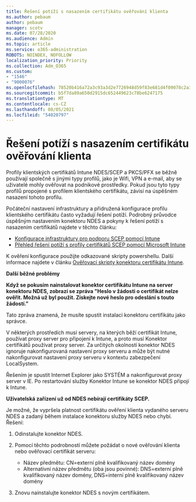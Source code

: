```yaml
---
title: Řešení potíží s nasazením certifikátu ověřování klienta
ms.author: pebaum
author: pebaum
manager: scotv
ms.date: 07/28/2020
ms.audience: Admin
ms.topic: article
ms.service: o365-administration
ROBOTS: NOINDEX, NOFOLLOW
localization_priority: Priority
ms.collection: Adm_O365
ms.custom:
- "1546"
- "9000076"
ms.openlocfilehash: 78520b416a72a3c93a3d2e7726948d59f83e681d4f09078c2a3cefac7bf1db3d
ms.sourcegitcommit: b5f7da89a650d2915dc652449623c78be6247175
ms.translationtype: MT
ms.contentlocale: cs-CZ
ms.lasthandoff: 08/05/2021
ms.locfileid: "54020797"
---
```

# <a name="troubleshooting-client-authentication-certificate-deployment"></a>Řešení potíží s nasazením certifikátu ověřování klienta

Profily klientských certifikátů Intune NDES/SCEP a PKCS/PFX se běžně používají společně s jinými typy profilů, jako je Wifi, VPN a e-mail, aby se uživatelé mohly ověřovat na podnikové prostředky. Pokud jsou tyto typy profilů propojené s profilem klientského certifikátu, závisí na úspěšném nasazení tohoto profilu.

Počáteční nastavení infrastruktury a přidružená konfigurace profilu klientského certifikátu často vyžadují řešení potíží. Podrobný průvodce úspěšným nastavením konektoru NDES a pokyny k řešení potíží s nasazením certifikátů najdete v těchto článku: 

- [Konfigurace infrastruktury pro podporu SCEP pomocí Intune](https://support.microsoft.com/help/4459540/troubleshoot-ndes-configuration-for-use-with-intune)
- [Přehled řešení potíží s profily certifikátů SCEP pomocí Microsoft Intune](https://support.microsoft.com/help/4457481/troubleshooting-scep-certificate-profile-deployment-in-intune)

K ověření konfigurace použijte odkazované skripty powershellu. Další informace najdete v článku [Ověřovací skripty konektoru certifikátu Intune](https://github.com/microsoftgraph/powershell-intune-samples/tree/master/CertificationAuthority).

  
**Další běžné problémy**

**Když se pokusím nainstalovat konektor certifikátu Intune na server konektoru NDES, zobrazí se zpráva "Heslo v žádosti o certifikát nelze ověřit. Možná už byl použit. Získejte nové heslo pro odeslání s touto žádostí."**  

Tato zpráva znamená, že musíte spustit instalaci konektoru certifikátu jako správce.

V některých prostředích musí servery, na kterých běží certifikát Intune, používat proxy server pro připojení k Intune, a proto musí Konektor certifikátů používat proxy server. Za určitých okolností konektor NDES ignoruje nakonfigurovaná nastavení proxy serveru a může být nutné nakonfigurovat nastavení proxy serveru v kontextu zabezpečení LocalSystem. 
 
Řešením je spustit Internet Explorer jako SYSTÉM a nakonfigurovat proxy server v IE. Po restartování služby Konektor Intune se konektor NDES připojí k Intune.

**Uživatelská zařízení už od NDES nebírají certifikáty SCEP.**

Je možné, že vypršela platnost certifikátu ověření klienta vydaného serveru NDES a zadaný během instalace konektoru služby NDES nebo chybí. Řešení: 
 
1. Odinstalujte konektor NDES.  
2. Pomocí těchto podrobností můžete požádat o nové ověřování klienta nebo ověřovací certifikát serveru: 
 
    - Název předmětu: CN=externí plně kvalifikovaný název domény  
    - Alternativní název předmětu (oba jsou povinné): DNS=externí plně kvalifikovaný název domény, DNS=interní plně kvalifikovaný název domény 
 
3. Znovu nainstalujte konektor NDES s novým certifikátem.